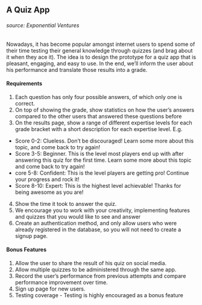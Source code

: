 ## A Quiz App
###### source: Exponential Ventures
Nowadays, it has become popular amongst internet users to spend some of their time
testing their general knowledge through quizzes (and brag about it when they ace it). The idea
is to design the prototype for a quiz app that is pleasant, engaging, and easy to use. In the end,
we’ll inform the user about his performance and translate those results into a grade.
#### Requirements
1. Each question has only four possible answers, of which only one is correct.
2. On top of showing the grade, show statistics on how the user’s answers compared to the
other users that answered these questions before
3. On the results page, show a range of different expertise levels for each grade bracket
with a short description for each expertise level. E.g.
- Score 0-2: Clueless. Don’t be discouraged! Learn some more about this topic,
and come back to try again!
- Score 3-5: Beginner. This is the level most players end up with after answering
this quiz for the first time. Learn some more about this topic and come back to try
again!
- core 5-8: Confident: This is the level players are getting pro! Continue your
progress and rock it!
- Score 8-10: Expert: This is the highest level achievable! Thanks for being
awesome as you are!
4. Show the time it took to answer the quiz.
5. We encourage you to work with your creativity, implementing features and quizzes that
you would like to see and answer
6. Create an authentication method, and only allow users who were already registered in
the database, so you will not need to create a signup page.
#### Bonus Features
1. Allow the user to share the result of his quiz on social media.
2. Allow multiple quizzes to be administered through the same app.
3. Record the user’s performance from previous attempts and compare performance
improvement over time.
4. Sign up page for new users.
5. Testing coverage - Testing is highly encouraged as a bonus feature
